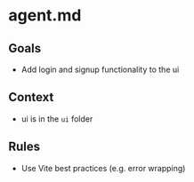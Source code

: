 # agent.md

## Goals
- Add login and signup functionality to the ui

## Context
- ui is in the `ui` folder

## Rules
- Use Vite best practices (e.g. error wrapping)
